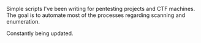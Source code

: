 Simple scripts I've been writing for pentesting projects and CTF machines.
The goal is to automate most of the processes regarding scanning and enumeration.

Constantly being updated.

